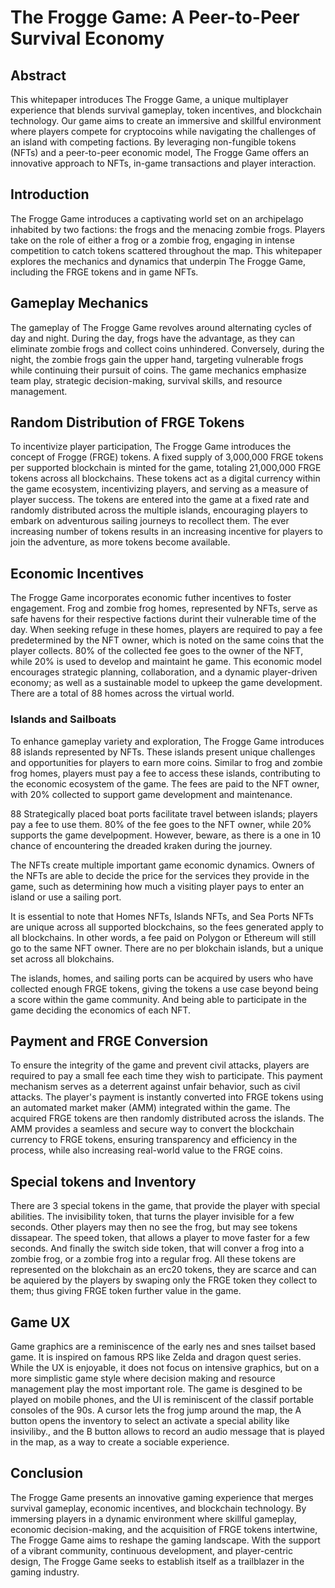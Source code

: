 # The Frogge Game: A Peer-to-Peer Survival Economy

## Abstract
This whitepaper introduces The Frogge Game, a unique multiplayer experience that blends survival gameplay, token incentives, and blockchain technology. Our game aims to create an immersive and skillful environment where players compete for cryptocoins while navigating the challenges of an island with competing factions. By leveraging non-fungible tokens (NFTs) and a peer-to-peer economic model, The Frogge Game offers an innovative approach to NFTs, in-game transactions and player interaction.

## Introduction
The Frogge Game introduces a captivating world set on an archipelago inhabited by two factions: the frogs and the menacing zombie frogs. Players take on the role of either a frog or a zombie frog, engaging in intense competition to catch tokens scattered throughout the map. This whitepaper explores the mechanics and dynamics that underpin The Frogge Game, including the FRGE tokens and in game NFTs.

## Gameplay Mechanics
The gameplay of The Frogge Game revolves around alternating cycles of day and night. During the day, frogs have the advantage, as they can eliminate zombie frogs and collect coins unhindered. Conversely, during the night, the zombie frogs gain the upper hand, targeting vulnerable frogs while continuing their pursuit of coins. The game mechanics emphasize team play, strategic decision-making, survival skills, and resource management.

## Random Distribution of FRGE Tokens
To incentivize player participation, The Frogge Game introduces the concept of Frogge (FRGE) tokens. A fixed supply of 3,000,000 FRGE tokens per supported blockchain is minted for the game, totaling 21,000,000 FRGE tokens across all blockchains. These tokens act as a digital currency within the game ecosystem, incentivizing players, and serving as a measure of player success. The tokens are entered into the game at a fixed rate and randomly distributed across the multiple islands, encouraging players to embark on adventurous sailing journeys to recollect them. The ever increasing number of tokens results in an increasing incentive for players to join the adventure, as more tokens become available. 

## Economic Incentives
The Frogge Game incorporates economic futher incentives to foster engagement. Frog and zombie frog homes, represented by NFTs, serve as safe havens for their respective factions durint their vulnerable time of the day. When seeking refuge in these homes, players are required to pay a fee predetermined by the NFT owner, which is noted on the same coins that the player collects. 80% of the collected fee goes to the owner of the NFT, while 20% is used to develop and maintaint he game. This economic model encourages strategic planning, collaboration, and a dynamic player-driven economy; as well as a sustainable model to upkeep the game development.  There are a total of 88 homes across the virtual world.

### Islands and Sailboats
To enhance gameplay variety and exploration, The Frogge Game introduces 88 islands represented by NFTs. These islands present unique challenges and opportunities for players to earn more coins. Similar to frog and zombie frog homes, players must pay a fee to access these islands, contributing to the economic ecosystem of the game. The fees are paid to the NFT owner, with 20% collected to support game development and maintenance. 

88 Strategically placed boat ports facilitate travel between islands; players pay a fee to use them. 80% of the fee goes to the NFT owner, while 20% supports the game develpopment. However, beware, as there is a one in 10 chance of encountering the dreaded kraken during the journey.

The NFTs create multiple important game economic dynamics. Owners of the NFTs are able to decide the price for the services they provide in the game, such as determining how much a visiting player pays to enter an island or use a sailing port.

It is essential to note that Homes NFTs, Islands NFTs, and Sea Ports NFTs are unique across all supported blockchains, so the fees generated apply to all blockchains. In other words, a fee paid on Polygon or Ethereum will still go to the same NFT owner. There are no per blokchain islands, but a unique set across all blokchains. 

The islands, homes, and sailing ports can be acquired by users who have collected enough FRGE tokens, giving the tokens a use case beyond being a score within the game community. And being able to participate in the game deciding the economics of each NFT.

## Payment and FRGE Conversion
To ensure the integrity of the game and prevent civil attacks, players are required to pay a small fee each time they wish to participate. This payment mechanism serves as a deterrent against unfair behavior, such as civil attacks. The player's payment is instantly converted into FRGE tokens using an automated market maker (AMM) integrated within the game. The acquired FRGE tokens are then randomly distributed across the islands. The AMM provides a seamless and secure way to convert the blockchain currency to FRGE tokens, ensuring transparency and efficiency in the process, while also increasing real-world value to the FRGE coins.

## Special tokens and Inventory
There are 3 special tokens in the game, that provide the player with special abilities. The invisibility token, that turns the player invisible for a few seconds. Other players may then no see the frog, but may see tokens dissapear. The speed token, that allows a player to move faster for a few seconds. And finally the switch side token, that will conver a frog into a zombie frog, or a zombie frog into a regular frog. All these tokens are represented on the blokchain as an erc20 tokens, they are scarce and can be aquiered by the players by swaping only the FRGE token they collect to them; thus giving FRGE token further value in the game. 

## Game UX
Game graphics are a reminiscence of the early nes and snes tailset based game. It is inspired on famous RPS like Zelda and dragon quest series. While the UX is enjoyable, it does not focus on intensive graphics, but on a more simplistic game style where decision making and resource management play the most important role. The game is desgined to be played on mobile phones, and the UI is reminiscent of the classif portable consoles of the 90s. A cursor lets the frog jump around the map, the A button opens the inventory to select an activate a special ability like insiviliby., and the B button allows to record an audio message that is played in the map, as a way to create a sociable experience. 

## Conclusion
The Frogge Game presents an innovative gaming experience that merges survival gameplay, economic incentives, and blockchain technology. By immersing players in a dynamic environment where skillful gameplay, economic decision-making, and the acquisition of FRGE tokens intertwine, The Frogge Game aims to reshape the gaming landscape. With the support of a vibrant community, continuous development, and player-centric design, The Frogge Game seeks to establish itself as a trailblazer in the gaming industry.
